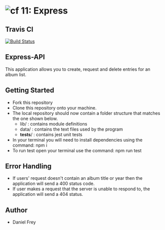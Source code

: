 ![cf](https://i.imgur.com/7v5ASc8.png) 11: Express
======

## Travis CI
[![Build Status](https://travis-ci.com/fncreative/11-14-express-api.svg?branch=master)](https://travis-ci.com/fncreative/11-14-express-api)

## Express-API
 This application allows you to create, request and delete entries for an album list.
 
## Getting Started
- Fork this repository
- Clone this repository onto your machine.
- The local repository should now contain a folder structure that matches the one shown below.
    - lib/ : contains module definitions
    - data/ : contains the text files used by the program
    - __tests__/ : contains jest unit tests
 - In your terminal you will need to install dependencies using 
the command:  npm i 
- To run test open your terminal use the command: npm run test

## Error Handling
- If users' request doesn't contain an album title or year then the application will send a 400 status code.
- If user makes a request that the server is unable to respond to, the application will send a 404 status.   

## Author 
- Daniel Frey
